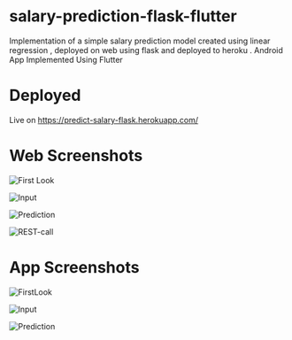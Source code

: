 # salary-prediction-flask-flutter
Implementation of a simple salary prediction model created using linear regression , deployed on web using flask and deployed to heroku . Android App Implemented Using Flutter

# Deployed
Live on https://predict-salary-flask.herokuapp.com/

# Web Screenshots

![First Look](https://raw.githubusercontent.com/IamAnkitSharma/salary-prediction-flask-flutter/master/screenshots/web/FirstLook.PNG?token=AHGUN5YQKWK445WXYLLRBEC6T3BCG)

![Input](https://raw.githubusercontent.com/IamAnkitSharma/salary-prediction-flask-flutter/master/screenshots/web/Input.PNG?token=AHGUN54D4PTKILWOFQDHDDC6T3BGE)


![Prediction](https://raw.githubusercontent.com/IamAnkitSharma/salary-prediction-flask-flutter/master/screenshots/web/Prediction.PNG?token=AHGUN54QPA2CUBIIZWVOO6K6T3BJ2)


![REST-call](https://raw.githubusercontent.com/IamAnkitSharma/salary-prediction-flask-flutter/master/screenshots/web/REST-Call.PNG?token=AHGUN54YMJ3ARZCIC5B5UOC6T3BLO)




# App Screenshots


![FirstLook](https://raw.githubusercontent.com/IamAnkitSharma/salary-prediction-flask-flutter/master/screenshots/app/FirstLook.jpeg?token=AHGUN57B4N6NHML5M3AXBPS6T3BOE)

![Input](https://raw.githubusercontent.com/IamAnkitSharma/salary-prediction-flask-flutter/master/screenshots/app/InputData.jpeg?token=AHGUN5YYZOTMOASHE7HSHRS6T3BPW)

![Prediction](https://raw.githubusercontent.com/IamAnkitSharma/salary-prediction-flask-flutter/master/screenshots/app/Prediction.jpeg?token=AHGUN55MYHTTYA32V4F6ERC6T3BQU)
